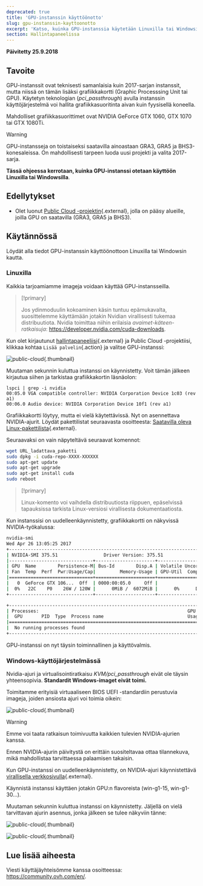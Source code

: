 ```yaml
---
deprecated: true
title: 'GPU-instanssin käyttöönotto'
slug: gpu-instanssin-kayttoonotto
excerpt: 'Katso, kuinka GPU-instanssia käytetään Linuxilla tai Windowsilla'
section: Hallintapaneelissa
---
```


**Päivitetty 25.9.2018**

## Tavoite

GPU-instanssit ovat teknisesti samanlaisia kuin 2017-sarjan instanssit, mutta niissä on tämän lisäksi grafiikkakortti (Graphic Processsing Unit tai GPU). Käytetyn teknologian (*pci_passthrough*) avulla instanssin käyttöjärjestelmä voi hallita grafiikkasuoritinta aivan kuin fyysisellä koneella.

Mahdolliset grafiikkasuorittimet ovat NVIDIA GeForce GTX 1060, GTX 1070 tai GTX 1080Ti. 

> [!warning]
> 
> GPU-instansseja on toistaiseksi saatavilla ainoastaan GRA3, GRA5 ja BHS3-konesaleissa. On mahdollisesti tarpeen luoda uusi projekti ja valita 2017-sarja.
> 

**Tässä ohjeessa kerrotaan, kuinka GPU-instanssi otetaan käyttöön Linuxilla tai Windowsilla**.


## Edellytykset

- Olet luonut [Public Cloud -projektin](https://www.ovh-hosting.fi/public-cloud/instances/){.external}, jolla on pääsy alueille, joilla GPU on saatavilla (GRA3, GRA5 ja BHS3). 

## Käytännössä

Löydät alla tiedot GPU-instanssin käyttöönottoon Linuxilla tai Windowsin kautta.


### Linuxilla

Kaikkia tarjoamiamme imageja voidaan käyttää GPU-instansseilla.

> [!primary]
>
> Jos ydinmoduulin kokoaminen käsin tuntuu epämukavalta, suosittelemme käyttämään jotakin Nvidian virallisesti tukemaa distribuutiota. Nvidia toimittaa niihin erilaisia *avaimet-käteen-ratkaisuja*: <https://developer.nvidia.com/cuda-downloads>.
> 

Kun olet kirjautunut [hallintapaneeliisi](https://www.ovh.com/auth/?action=gotomanager&from=https://www.ovh.ie/&ovhSubsidiary=ie){.external} ja Public Cloud -projektiisi, klikkaa kohtaa `Lisää palvelin`{.action} ja valitse GPU-instanssi: 

![public-cloud](images/EN-Flavors.png){.thumbnail}

Muutaman sekunnin kuluttua instanssi on käynnistetty. Voit tämän jälkeen kirjautua siihen ja tarkistaa grafiikkakortin läsnäolon:  

```ssh
lspci | grep -i nvidia
00:05.0 VGA compatible controller: NVIDIA Corporation Device 1c03 (rev a1)
00:06.0 Audio device: NVIDIA Corporation Device 10f1 (rev a1)
```

Grafiikkakortti löytyy, mutta ei vielä käytettävissä. Nyt on asennettava NVIDIA-ajurit. Löydät pakettilistat seuraavasta osoitteesta: [Saatavilla oleva Linux-pakettilista](http://developer.download.nvidia.com/compute/cuda/repos/){.external}.

Seuraavaksi on vain näpyteltävä seuraavat komennot:

```sh
wget URL_ladattava_paketti
sudo dpkg -i cuda-repo-XXXX-XXXXXX
sudo apt-get update
sudo apt-get upgrade
sudo apt-get install cuda
sudo reboot
```

> [!primary]
>
> Linux-komento voi vaihdella distribuutiosta riippuen, epäselvissä tapauksissa tarkista Linux-versiosi virallisesta dokumentaatiosta.
> 


Kun instanssisi on uudelleenkäynnistetty, grafiikkakortti on näkyvissä NVIDIA-työkalussa:

```sh
nvidia-smi
Wed Apr 26 13:05:25 2017
+-----------------------------------------------------------------------------+
| NVIDIA-SMI 375.51                 Driver Version: 375.51                    |
|-------------------------------+----------------------+----------------------+
| GPU  Name        Persistence-M| Bus-Id        Disp.A | Volatile Uncorr. ECC |
| Fan  Temp  Perf  Pwr:Usage/Cap|         Memory-Usage | GPU-Util  Compute M. |
|===============================+======================+======================|
|   0  GeForce GTX 106...  Off  | 0000:00:05.0     Off |                  N/A |
|  0%   22C    P0    26W / 120W |      0MiB /  6072MiB |      0%      Default |
+-------------------------------+----------------------+----------------------+

+-----------------------------------------------------------------------------+
| Processes:                                                       GPU Memory |
|  GPU       PID  Type  Process name                               Usage      |
|=============================================================================|
|  No running processes found                                                 |
+-----------------------------------------------------------------------------+
```

GPU-instanssi on nyt täysin toiminnallinen ja käyttövalmis.


### Windows-käyttöjärjestelmässä

Nvidia-ajuri ja virtualisointiratkaisu *KVM/pci_passthrough* eivät ole täysin yhteensopivia. **Standardit Windows-imaget eivät toimi.**

Toimitamme erityisiä virtuaaliseen BIOS UEFI -standardiin perustuvia imageja, joiden ansiosta ajuri voi toimia oikein:

![public-cloud](images/EN-WindowsImages.png){.thumbnail}


> [!warning]
>
> Emme voi taata ratkaisun toimivuutta kaikkien tulevien NVIDIA-ajurien kanssa.
>
> Ennen NVIDIA-ajurin päivitystä on erittäin suositeltavaa ottaa tilannekuva, mikä mahdollistaa tarvittaessa palaamisen takaisin.
>

Kun GPU-instanssi on uudelleenkäynnistetty, on NVIDIA-ajuri käynnistettävä [virallisella verkkosivulla](https://www.nvidia.com/Download/index.aspx){.external}.

Käynnistä instanssi käyttäen jotakin GPU:n flavoreista (win-g1-15, win-g1-30...).

Muutaman sekunnin kuluttua instanssi on käynnistetty. Jäljellä on vielä tarvittavan ajurin asennus, jonka jälkeen se tulee näkyviin tänne:


![public-cloud](images/WindowsDriverVersion.png){.thumbnail}

![public-cloud](images/WindowsDeviceManager.png){.thumbnail}


## Lue lisää aiheesta

Viesti käyttäjäyhteisömme kanssa osoitteessa: <https://community.ovh.com/en/>.